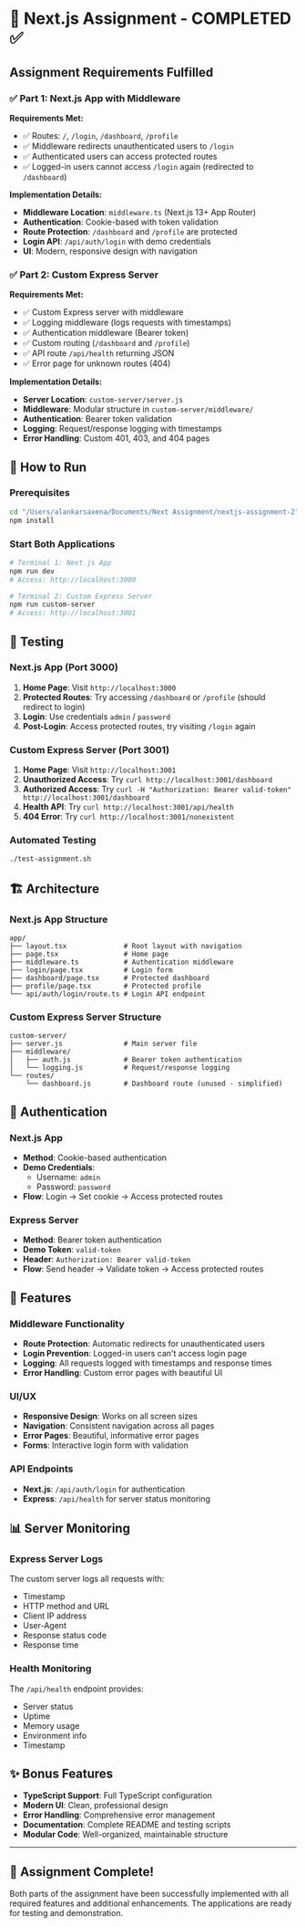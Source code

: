 # 🎯 Next.js Assignment - COMPLETED ✅

## Assignment Requirements Fulfilled

### ✅ Part 1: Next.js App with Middleware

**Requirements Met:**
- ✅ Routes: `/`, `/login`, `/dashboard`, `/profile`
- ✅ Middleware redirects unauthenticated users to `/login`
- ✅ Authenticated users can access protected routes
- ✅ Logged-in users cannot access `/login` again (redirected to `/dashboard`)

**Implementation Details:**
- **Middleware Location**: `middleware.ts` (Next.js 13+ App Router)
- **Authentication**: Cookie-based with token validation
- **Route Protection**: `/dashboard` and `/profile` are protected
- **Login API**: `/api/auth/login` with demo credentials
- **UI**: Modern, responsive design with navigation

### ✅ Part 2: Custom Express Server

**Requirements Met:**
- ✅ Custom Express server with middleware
- ✅ Logging middleware (logs requests with timestamps)
- ✅ Authentication middleware (Bearer token)
- ✅ Custom routing (`/dashboard` and `/profile`)
- ✅ API route `/api/health` returning JSON
- ✅ Error page for unknown routes (404)

**Implementation Details:**
- **Server Location**: `custom-server/server.js`
- **Middleware**: Modular structure in `custom-server/middleware/`
- **Authentication**: Bearer token validation
- **Logging**: Request/response logging with timestamps
- **Error Handling**: Custom 401, 403, and 404 pages

## 🚀 How to Run

### Prerequisites
```bash
cd "/Users/alankarsaxena/Documents/Next Assignment/nextjs-assignment-2"
npm install
```

### Start Both Applications
```bash
# Terminal 1: Next.js App
npm run dev
# Access: http://localhost:3000

# Terminal 2: Custom Express Server  
npm run custom-server
# Access: http://localhost:3001
```

## 🧪 Testing

### Next.js App (Port 3000)
1. **Home Page**: Visit `http://localhost:3000`
2. **Protected Routes**: Try accessing `/dashboard` or `/profile` (should redirect to login)
3. **Login**: Use credentials `admin` / `password`
4. **Post-Login**: Access protected routes, try visiting `/login` again

### Custom Express Server (Port 3001)
1. **Home Page**: Visit `http://localhost:3001`
2. **Unauthorized Access**: Try `curl http://localhost:3001/dashboard`
3. **Authorized Access**: Try `curl -H "Authorization: Bearer valid-token" http://localhost:3001/dashboard`
4. **Health API**: Try `curl http://localhost:3001/api/health`
5. **404 Error**: Try `curl http://localhost:3001/nonexistent`

### Automated Testing
```bash
./test-assignment.sh
```

## 🏗️ Architecture

### Next.js App Structure
```
app/
├── layout.tsx              # Root layout with navigation
├── page.tsx                # Home page
├── middleware.ts           # Authentication middleware
├── login/page.tsx          # Login form
├── dashboard/page.tsx      # Protected dashboard
├── profile/page.tsx        # Protected profile
└── api/auth/login/route.ts # Login API endpoint
```

### Custom Express Server Structure
```
custom-server/
├── server.js               # Main server file
├── middleware/
│   ├── auth.js             # Bearer token authentication
│   └── logging.js          # Request/response logging
└── routes/
    └── dashboard.js        # Dashboard route (unused - simplified)
```

## 🔐 Authentication

### Next.js App
- **Method**: Cookie-based authentication
- **Demo Credentials**: 
  - Username: `admin`
  - Password: `password`
- **Flow**: Login → Set cookie → Access protected routes

### Express Server
- **Method**: Bearer token authentication
- **Demo Token**: `valid-token`
- **Header**: `Authorization: Bearer valid-token`
- **Flow**: Send header → Validate token → Access protected routes

## 🎨 Features

### Middleware Functionality
- **Route Protection**: Automatic redirects for unauthenticated users
- **Login Prevention**: Logged-in users can't access login page
- **Logging**: All requests logged with timestamps and response times
- **Error Handling**: Custom error pages with beautiful UI

### UI/UX
- **Responsive Design**: Works on all screen sizes
- **Navigation**: Consistent navigation across all pages
- **Error Pages**: Beautiful, informative error pages
- **Forms**: Interactive login form with validation

### API Endpoints
- **Next.js**: `/api/auth/login` for authentication
- **Express**: `/api/health` for server status monitoring

## 📊 Server Monitoring

### Express Server Logs
The custom server logs all requests with:
- Timestamp
- HTTP method and URL
- Client IP address
- User-Agent
- Response status code
- Response time

### Health Monitoring
The `/api/health` endpoint provides:
- Server status
- Uptime
- Memory usage
- Environment info
- Timestamp

## ✨ Bonus Features

- **TypeScript Support**: Full TypeScript configuration
- **Modern UI**: Clean, professional design
- **Error Handling**: Comprehensive error management
- **Documentation**: Complete README and testing scripts
- **Modular Code**: Well-organized, maintainable structure

---

## 🎉 Assignment Complete!

Both parts of the assignment have been successfully implemented with all required features and additional enhancements. The applications are ready for testing and demonstration.
